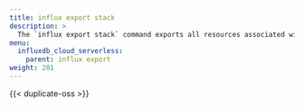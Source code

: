 ```yaml
---
title: influx export stack
description: >
  The `influx export stack` command exports all resources associated with a stack as an InfluxDB template.
menu:
  influxdb_cloud_serverless:
    parent: influx export
weight: 201
---
```


{{< duplicate-oss >}}
